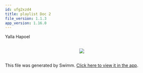 ```yaml
---
id: ufg2xzd4
title: playlist Doc 2
file_version: 1.1.3
app_version: 1.16.0
---
```


Yalla Hapoel

<br/>

<div align="center"><img src="https://firebasestorage.googleapis.com/v0/b/swimm-dev-content/o/repositories%2FZ2l0aHViJTNBJTNBZWNvbW0lM0ElM0Ftb3NoaWtzd2ltbQ%3D%3D%2F599d0665-8a37-4c92-a0e5-6d11eb1c531a.png?alt=media&token=ff36abb2-60c6-4105-a37f-6f1cf4b0e4e1" style="width:'50%'"/></div>

<br/>

This file was generated by Swimm. [Click here to view it in the app](https://swimm-web-app.web.app/repos/Z2l0aHViJTNBJTNBZWNvbW0lM0ElM0Ftb3NoaWtzd2ltbQ==/docs/ufg2xzd4).
